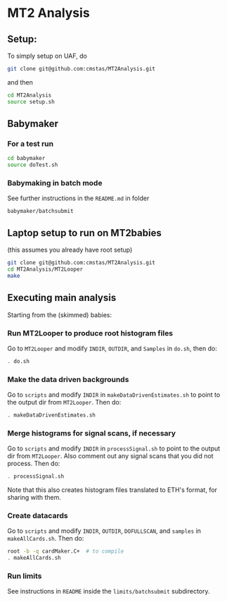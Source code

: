# MT2 Analysis
## Setup:
To simply setup on UAF, do
``` bash
git clone git@github.com:cmstas/MT2Analysis.git
```
and then 
``` bash
cd MT2Analysis
source setup.sh
```

## Babymaker
### For a test run
``` bash
cd babymaker
source doTest.sh
```
### Babymaking in batch mode
See further instructions in the `README.md` in folder
```
babymaker/batchsubmit
```

## Laptop setup to run on MT2babies
(this assumes you already have root setup)
``` bash
git clone git@github.com:cmstas/MT2Analysis.git
cd MT2Analysis/MT2Looper
make
```

## Executing main analysis
Starting from the (skimmed) babies:

### Run MT2Looper to produce root histogram files
Go to `MT2Looper` and modify `INDIR`, `OUTDIR`, and `Samples` in `do.sh`, then do:
``` bash
. do.sh
```
### Make the data driven backgrounds
Go to `scripts` and modify `INDIR` in `makeDataDrivenEstimates.sh` to point to the output dir from `MT2Looper`.  Then do:
``` bash
. makeDataDrivenEstimates.sh
```

### Merge histograms for signal scans, if necessary
Go to `scripts` and modify `INDIR` in `processSignal.sh` to point to the output dir from `MT2Looper`.  Also comment out any signal scans that you did not process.  Then do:
``` bash
. processSignal.sh
```
Note that this also creates histogram files translated to ETH's format, for sharing with them.

### Create datacards
Go to `scripts` and modify `INDIR`, `OUTDIR`, `DOFULLSCAN`, and `samples` in `makeAllCards.sh`.  Then do:
``` bash
root -b -q cardMaker.C+  # to compile
. makeAllCards.sh
```

### Run limits
See instructions in `README` inside the `limits/batchsubmit` subdirectory.
